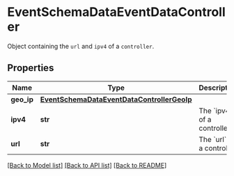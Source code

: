 # EventSchemaDataEventDataController

Object containing the `url` and `ipv4` of a `controller`.

## Properties
Name | Type | Description | Notes
------------ | ------------- | ------------- | -------------
**geo_ip** | [**EventSchemaDataEventDataControllerGeoIp**](EventSchemaDataEventDataControllerGeoIp.md) |  | [optional] 
**ipv4** | **str** | The &#x60;ipv4&#x60; of a controller | [optional] 
**url** | **str** | The &#x60;url&#x60; of a controller. | [optional] 

[[Back to Model list]](../README.md#documentation-for-models) [[Back to API list]](../README.md#documentation-for-api-endpoints) [[Back to README]](../README.md)


